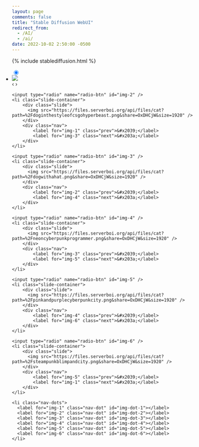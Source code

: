 ```yaml
---
layout: page
comments: false
title: "Stable Diffusion WebUI"
redirect_from:
  - /AI/
  - /ai/
date: 2022-10-02 2:50:00 -0500
---
```


{% include stablediffusion.html %}

<!--
  Navigation for images at bottom of page
-->
 
<body>
  <style>
.slides {
    padding: 0;
    width: 512px;
    height: 512px;
    display: block;
    margin: 0 auto;
    position: relative;
}

.slides * {
    user-select: none;
    -ms-user-select: none;
    -moz-user-select: none;
    -khtml-user-select: none;
    -webkit-user-select: none;
    -webkit-touch-callout: none;
}

.slides input { display: none; }

.slide-container { display: block; }

.slide {
    top: 0;
    opacity: 0;
    width: 512px;
    height: 512px;
    display: block;
    position: absolute;

    transform: scale(0);

    transition: all .7s ease-in-out;
}

.slide img {
    width: 100%;
    height: 100%;
}

.nav label {
    width: 200px;
    height: 100%;
    display: none;
    position: absolute;
	  opacity: 0;
    z-index: 9;
    cursor: pointer;

    transition: opacity .2s;

    color: #000;
    font-size: 100pt;
    text-align: center;
    line-height: 380px;
    font-family: "Varela Round", sans-serif;
    background-color: transparent;
    text-shadow: 0px 0px 15px rgb(119, 119, 119);
}

.slide:hover + .nav label { opacity: 0.0; }

.nav label:hover { opacity: 0.0; }

.nav .next { right: 0; }

input:checked + .slide-container  .slide {
    opacity: 1;

    transform: scale(1);

    transition: opacity 1s ease-in-out;
}

input:checked + .slide-container .nav label { display: block; }

.nav-dots {
	width: 100%;
	bottom: 9px;
	height: 11px;
	display: block;
	position: absolute;
	text-align: center;
}

.nav-dots .nav-dot {
	top: -5px;
	width: 11px;
	height: 11px;
	margin: 0 4px;
	position: relative;
	border-radius: 100%;
	display: inline-block;
	background-color: rgba(0, 0, 0, 0.6);
}

.nav-dots .nav-dot:hover {
	cursor: pointer;
	background-color: rgba(0, 0, 0, 0.8);
}

input#img-1:checked ~ .nav-dots label#img-dot-1,
input#img-2:checked ~ .nav-dots label#img-dot-2,
input#img-3:checked ~ .nav-dots label#img-dot-3,
input#img-4:checked ~ .nav-dots label#img-dot-4,
input#img-5:checked ~ .nav-dots label#img-dot-5,
input#img-6:checked ~ .nav-dots label#img-dot-6 {
	background: rgba(0, 0, 0, 0.8);
}
</style>
<ul class="slides">
    <input type="radio" name="radio-btn" id="img-1" checked />
    <li class="slide-container">
		<div class="slide">
			<img src="https://files.serverboi.org/api/files/cat?path=%2Fcyberpunkhorrorrobot.png&share=OxDHCjW&size=1920" />
        </div>
		<div class="nav">
			<label for="img-6" class="prev">&#x2039;</label>
			<label for="img-2" class="next">&#x203a;</label>
		</div>
    </li>

    <input type="radio" name="radio-btn" id="img-2" />
    <li class="slide-container">
        <div class="slide">
          <img src="https://files.serverboi.org/api/files/cat?path=%2Fdoginthestyleofcsgohyperbeast.png&share=OxDHCjW&size=1920" />
        </div>
		<div class="nav">
			<label for="img-1" class="prev">&#x2039;</label>
			<label for="img-3" class="next">&#x203a;</label>
		</div>
    </li>

    <input type="radio" name="radio-btn" id="img-3" />
    <li class="slide-container">
        <div class="slide">
          <img src="https://files.serverboi.org/api/files/cat?path=%2Fdogwithahat.png&share=OxDHCjW&size=1920" />
        </div>
		<div class="nav">
			<label for="img-2" class="prev">&#x2039;</label>
			<label for="img-4" class="next">&#x203a;</label>
		</div>
    </li>

    <input type="radio" name="radio-btn" id="img-4" />
    <li class="slide-container">
        <div class="slide">
          <img src="https://files.serverboi.org/api/files/cat?path=%2Fneoncyberpunkprogrammer.png&share=OxDHCjW&size=1920" />
        </div>
		<div class="nav">
			<label for="img-3" class="prev">&#x2039;</label>
			<label for="img-5" class="next">&#x203a;</label>
		</div>
    </li>

    <input type="radio" name="radio-btn" id="img-5" />
    <li class="slide-container">
        <div class="slide">
          <img src="https://files.serverboi.org/api/files/cat?path=%2Fpinkandpurplecyberpunkcity.png&share=OxDHCjW&size=1920" />
        </div>
		<div class="nav">
			<label for="img-4" class="prev">&#x2039;</label>
			<label for="img-6" class="next">&#x203a;</label>
		</div>
    </li>

    <input type="radio" name="radio-btn" id="img-6" />
    <li class="slide-container">
        <div class="slide">
          <img src="https://files.serverboi.org/api/files/cat?path=%2Fsteampunkblimpandcity.png&share=OxDHCjW&size=1920" />
        </div>
		<div class="nav">
			<label for="img-5" class="prev">&#x2039;</label>
			<label for="img-1" class="next">&#x203a;</label>
		</div>
    </li>

    <li class="nav-dots">
      <label for="img-1" class="nav-dot" id="img-dot-1"></label>
      <label for="img-2" class="nav-dot" id="img-dot-2"></label>
      <label for="img-3" class="nav-dot" id="img-dot-3"></label>
      <label for="img-4" class="nav-dot" id="img-dot-4"></label>
      <label for="img-5" class="nav-dot" id="img-dot-5"></label>
      <label for="img-6" class="nav-dot" id="img-dot-6"></label>
    </li>
</ul>
</body>
